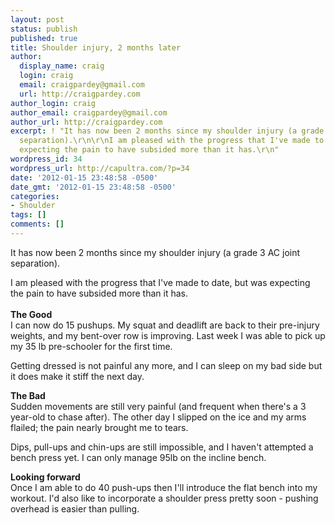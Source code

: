 ```yaml
---
layout: post
status: publish
published: true
title: Shoulder injury, 2 months later
author:
  display_name: craig
  login: craig
  email: craigpardey@gmail.com
  url: http://craigpardey.com
author_login: craig
author_email: craigpardey@gmail.com
author_url: http://craigpardey.com
excerpt: ! "It has now been 2 months since my shoulder injury (a grade 3 AC joint
  separation).\r\n\r\nI am pleased with the progress that I've made to date, but was
  expecting the pain to have subsided more than it has.\r\n"
wordpress_id: 34
wordpress_url: http://capultra.com/?p=34
date: '2012-01-15 23:48:58 -0500'
date_gmt: '2012-01-15 23:48:58 -0500'
categories:
- Shoulder
tags: []
comments: []
---
```

<p>It has now been 2 months since my shoulder injury (a grade 3 AC joint separation).</p>
<p>I am pleased with the progress that I've made to date, but was expecting the pain to have subsided more than it has.<br />
<a id="more"></a><a id="more-34"></a><br />
<strong>The Good</strong><br />
I can now do 15 pushups. My squat and deadlift are back to their pre-injury weights, and my bent-over row is improving. Last week I was able to pick up my 35 lb pre-schooler for the first time.</p>
<p>Getting dressed is not painful any more, and I can sleep on my bad side but it does make it stiff the next day.</p>
<p><strong>The Bad</strong><br />
Sudden movements are still very painful (and frequent when there's a 3 year-old to chase after). The other day I slipped on the ice and my arms flailed; the pain nearly brought me to tears.</p>
<p>Dips, pull-ups and chin-ups are still impossible, and I haven't attempted a bench press yet. I can only manage 95lb on the incline bench.</p>
<p><strong>Looking forward</strong><br />
Once I am able to do 40 push-ups then I'll introduce the flat bench into my workout. I'd also like to incorporate a shoulder press pretty soon - pushing overhead is easier than pulling.</p>
